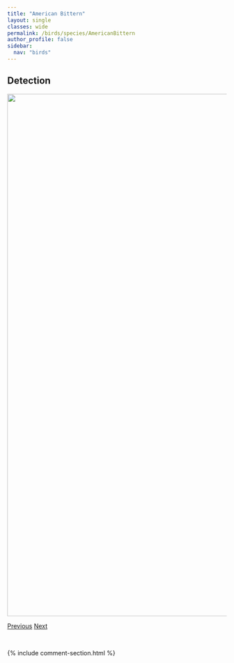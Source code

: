 ```yaml
---
title: "American Bittern"
layout: single
classes: wide
permalink: /birds/species/AmericanBittern
author_profile: false
sidebar:
  nav: "birds"
---
```


<h2>Detection</h2>

<a href="https://drive.google.com/uc?export=view&id=1UwMBuhm99z9t1grxnFlt7j2ROhsz37wL">
<img src="https://drive.google.com/uc?export=view&id=1UwMBuhm99z9t1grxnFlt7j2ROhsz37wL" height = "1200" width = "800">
</a>

<a href="/birds/species/AmericanAvocet/" class="pagination--pager" title="American Avocet">Previous</a> <a href="/birds/species/AmericanCoot/" class="pagination--pager" title="American Coot">Next</a>

<p>&nbsp;</p>

{% include comment-section.html %}
